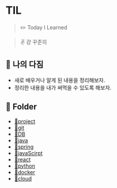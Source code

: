 # TIL

> ✏️ Today I Learned

> ✌️ 걍 꾸준히

## 📜 나의 다짐

- 새로 배우거나 알게 된 내용을 정리해보자.
- 정리한 내용을 내가 써먹을 수 있도록 해보자.

## 📁 Folder

- [📁project](https://github.com/shoon2430/TIL/tree/master/project)
- [📁git](https://github.com/shoon2430/TIL/tree/master/git)
- [📁DB](https://github.com/shoon2430/TIL/tree/master/DB)
- [📁java](https://github.com/shoon2430/TIL/tree/master/java)
- [📁spring](https://github.com/shoon2430/TIL/tree/master/spring)
- [📁javaScirpt](https://github.com/shoon2430/TIL/tree/master/javaScript)
- [📁react](https://github.com/shoon2430/TIL/tree/master/react)
- [📁python](https://github.com/shoon2430/TIL/tree/master/python)
- [📁docker](https://github.com/shoon2430/TIL/tree/master/docker)
- [📁cloud](https://github.com/shoon2430/TIL/tree/master/cloud)